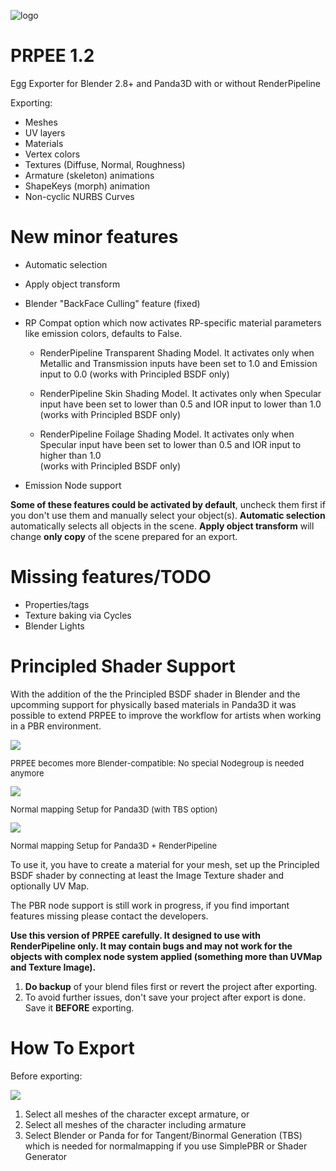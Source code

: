 ![logo](https://i.imgur.com/wIQjyYY.png)


PRPEE 1.2
=====
Egg Exporter for Blender 2.8+ and Panda3D with or without RenderPipeline

Exporting:
- Meshes
- UV layers
- Materials 
- Vertex colors
- Textures (Diffuse, Normal, Roughness)
- Armature (skeleton) animations
- ShapeKeys (morph) animation
- Non-cyclic NURBS Curves

New minor features
=====
- Automatic selection
- Apply object transform
- Blender "BackFace Culling" feature (fixed)

- RP Compat option which now activates RP-specific material parameters like emission colors, defaults to False. 
  - RenderPipeline Transparent Shading Model. 
  It activates only when Metallic and Transmission inputs have been set to 1.0 and Emission input to 0.0 
  (works with Principled BSDF only)
  
  - RenderPipeline Skin Shading Model. 
  It activates only when Specular input have been set to lower than 0.5 and IOR input to lower than 1.0  
  (works with Principled BSDF only)
  
  - RenderPipeline Foilage Shading Model. 
  It activates only when Specular input have been set to lower than 0.5 and IOR input to higher than 1.0  
  (works with Principled BSDF only)
- Emission Node support
  
**Some of these features could be activated by default**, uncheck them first if you don't use them and manually select your object(s).
**Automatic selection** automatically selects all objects in the scene. 
**Apply object transform** will change **only copy** of the scene prepared for an export.

Missing features/TODO
=====
- Properties/tags
- Texture baking via Cycles
- Blender Lights

Principled Shader Support
=====
With the addition of the the Principled BSDF shader in Blender and the upcomming support for physically based materials 
in Panda3D it was possible to extend PRPEE to improve the workflow for artists when working in a PBR environment. 

<img src="https://i.imgur.com/v37q51J.png" />
<p style="font-size: small">PRPEE becomes more Blender-compatible: No special Nodegroup is needed anymore</p>

<img src="https://i.imgur.com/7hEFhqr.png" />
<p style="font-size: small">Normal mapping Setup for Panda3D (with TBS option)</p>

<img src="https://i.imgur.com/lndfqdr.jpg" />
<p style="font-size: small">Normal mapping Setup for Panda3D + RenderPipeline</p>

To use it, you have to create a material for your mesh, set up the Principled BSDF shader 
by connecting at least the Image Texture shader and optionally UV Map.

The PBR node support is still work in progress, if you find important features missing please contact the developers.

**Use this version of PRPEE carefully. It designed to use with RenderPipeline only. It may contain bugs 
and may not work for the objects with complex node system 
applied (something more than UVMap and Texture Image).**

1. **Do backup** of your blend files first or revert the project after exporting.
2. To avoid further issues, don't save your project after export is done. Save it **BEFORE** exporting.

How To Export
=====
Before exporting:

<img src="https://i.imgur.com/ZHV38R8.png" />

1. Select all meshes of the character except armature, or
2. Select all meshes of the character including armature
3. Select Blender or Panda for for Tangent/Binormal Generation (TBS) which is needed for normalmapping 
if you use SimplePBR or Shader Generator  